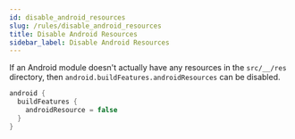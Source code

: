 ```yaml
---
id: disable_android_resources
slug: /rules/disable_android_resources
title: Disable Android Resources
sidebar_label: Disable Android Resources
---
```


If an Android module doesn't actually have any resources in the `src/__/res` directory,
then `android.buildFeatures.androidResources` can be disabled.

```kotlin
android {
  buildFeatures {
    androidResource = false
  }
}
```
